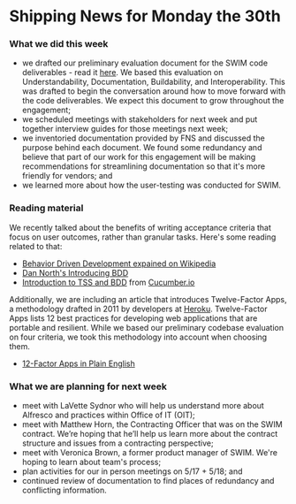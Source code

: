 # Shipping News for Monday the 30th

### What we did this week

- we drafted our preliminary evaluation document for the SWIM code deliverables - read it [here](usda-snap-pa/evaluation1.md). We based this evaluation on Understandability, Documentation, Buildability, and
  Interoperability. This was drafted to begin the conversation around how to
  move forward with the code deliverables. We expect this document to grow
  throughout the engagement;
- we scheduled meetings with stakeholders for next week and put together interview
  guides for those meetings next week;
- we inventoried documentation provided by FNS and discussed the purpose behind
  each document. We found some redundancy and believe that part of our work for
  this engagement will be making recommendations for streamlining documentation
  so that it's more friendly for vendors; and
- we learned more about how the user-testing was conducted for SWIM.

### Reading material
We recently talked about the benefits of writing acceptance criteria that focus on user outcomes, rather than granular tasks. Here's some reading related to that:
- [Behavior Driven Development expained on Wikipedia](https://en.wikipedia.org/wiki/Behavior-driven_development)
- [Dan North's Introducing BDD](https://dannorth.net/introducing-bdd/)
- [Introduction to TSS and BDD](https://cucumber.io/blog/2017/05/15/intro-to-bdd-and-tdd) from [Cucumber.io](cucumber.io)

Additionally, we are including an article that introduces Twelve-Factor Apps, a methodology drafted in 2011 by developers at [Heroku](heroku.com). Twelve-Factor Apps lists 12 best practices for developing web applications that are portable and resilient. While we based our preliminary codebase evaluation on four criteria, we took this methodology into account when choosing them. 
- [12-Factor Apps in Plain English](http://www.clearlytech.com/2014/01/04/12-factor-apps-plain-english/)

### What we are planning for next week

- meet with LaVette Sydnor who will help us understand more about Alfresco and
  practices within Office of IT (OIT);
- meet with Matthew Horn, the Contracting Officer that was on the SWIM contract.
  We’re hoping that he’ll help us learn more about the contract structure and
  issues from a contracting perspective;
- meet with Veronica Brown, a former product manager of SWIM. We're hoping to
  learn about team's process;
- plan activities for our in person meetings on 5/17 + 5/18; and
- continued review of documentation to find places of redundancy and conflicting information.

